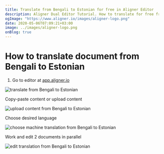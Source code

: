 ```yaml
---
title: Translate from Bengali to Estonian for free in Aligner Editor
description: Aligner Dual Editor Tutorial. How to translate for free from Bengali to Estonian. Aligner is multilingual document management platform. 
ogImage: "https://www.aligner.io/images/aligner-logo.png"
date: 2020-05-06T07:09:21+03:00
image: ../images/aligner-logo.png
onBlog: true
---
```


# How to translate document from Bengali to Estonian

1. Go to editor at [app.aligner.io](https://app.aligner.io "Aligner App web page")

![translate from Bengali to Estonian](../aligner-blank-editor.png "translate from Bengali to Estonian")

Copy-paste content or upload content

![upload content from Bengali to Estonian](../aligner-uploaded-document.png "upload content from Bengali to Estonian")

Choose desired language

![choose machine translation from Bengali to Estonian](../aligner-language-dropdown.png "choose machine translation from Bengali to Estonian")

Work and edit 2 documents in parallel

![edit translation from Bengali to Estonian](../aligner-double-sitded-editor.png "edit translation from Bengali to Estonian")

